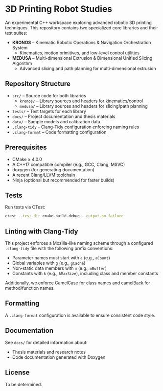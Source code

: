 # 3D Printing Robot Studies

An experimental C++ workspace exploring advanced robotic 3D printing techniques. This repository contains two specialized core libraries and their test suites:

- **KRONOS** – Kinematic Robotic Operations & Navigation Orchestration System
  - Kinematics, motion primitives, and low-level control utilities
- **MEDUSA** – Multi-dimensional Extrusion & Dimensional Unified Slicing Algorithm
  - Advanced slicing and path planning for multi-dimensional extrusion

## Repository Structure
- `src/` – Source code for both libraries
  - `kronos/` – Library sources and headers for kinematics/control
  - `medusa/` – Library sources and headers for slicing/path planning
- `tests/` – Test targets for each library
- `docs/` – Project documentation and thesis materials
- `data/` – Sample models and calibration data
- `.clang-tidy` – Clang-Tidy configuration enforcing naming rules
- `.clang-format` – Code formatting configuration

## Prerequisites
- CMake ≥ 4.0.0
- A C++17 compatible compiler (e.g., GCC, Clang, MSVC)
- doxygen (for generating documentation)
- A recent Clang/LLVM toolchain
- Ninja (optional but recommended for faster builds)

## Tests
Run tests via CTest:

```zsh
ctest --test-dir cmake-build-debug --output-on-failure
```

## Linting with Clang-Tidy
This project enforces a Mozilla-like naming scheme through a configured `.clang-tidy` file with the following prefix conventions:

- Parameter names must start with `a` (e.g., `aCount`)
- Global variables with `g` (e.g., `gCache`)
- Non-static data members with `m` (e.g., `mBuffer`)
- Constants with `k` (e.g., `kMaxSize`), including class and member constants

Additionally, we enforce CamelCase for class names and camelBack for method/function names.

## Formatting
A `.clang-format` configuration is available to ensure consistent code style.

## Documentation
See `docs/` for detailed information about:
- Thesis materials and research notes
- Code documentation generated with Doxygen

## License
To be determined.